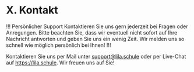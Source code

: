 # X. Kontakt

!!! Persönlicher Support
Kontaktieren Sie uns gern jederzeit bei Fragen oder Anregungen. Bitte beachten Sie, dass wir eventuell nicht sofort auf Ihre Nachricht antworten und geben Sie uns ein wenig Zeit.
Wir melden uns so schnell wie möglich persönlich bei Ihnen!
!!!

Kontaktieren Sie uns per Mail unter support@lila.schule oder per Live-Chat auf https://lila.schule. Wir freuen uns auf Sie!